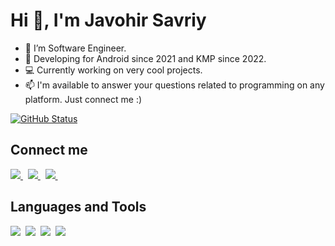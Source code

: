 # Hi 👋, I'm Javohir Savriy

- 📱 I’m Software Engineer.
- 🤯 Developing for Android since 2021 and KMP since 2022.
- 💻 Currently working on very cool projects.
- 📫 I'm available to answer your questions related to programming on any platform. Just connect me :)

<a href="https://github.com/sjavokhir"><img alt="GitHub Status" src="https://github-readme-stats.vercel.app/api?username=sjavokhir&hide=contribs&show_icons=true&include_all_commits=true&count_private=true"/></a>

## Connect me

<a href="https://www.linkedin.com/in/sjavokhir/">
  <img src="https://img.shields.io/badge/linkedin-%230077B5.svg?&style=for-the-badge&logo=linkedin&logoColor=white" />
</a>&nbsp;
<a href="mailto:javokhirdev@gmail.com">
  <img src="https://img.shields.io/badge/gmail-D14836?style=for-the-badge&logo=gmail&logoColor=white" />
</a>&nbsp;
<a href="https://telegram.me/sjavokhir">
  <img src="https://img.shields.io/badge/telegram-1DA1F2?style=for-the-badge&logo=telegram&logoColor=white" />    
</a>&nbsp;

## Languages and Tools
<img  src="https://img.shields.io/badge/Android-4CAF50?style=for-the-badge&logo=android&logoColor=white">&nbsp;
<img  src="https://img.shields.io/badge/Kotlin-8382E3?style=for-the-badge&logo=kotlin&logoColor=white">&nbsp;
<img  src="https://img.shields.io/badge/iOS-727272?style=for-the-badge&logo=ios&logoColor=white">&nbsp;
<img  src="https://img.shields.io/badge/Swift-DE5D43?style=for-the-badge&logo=swift&logoColor=white">&nbsp;
